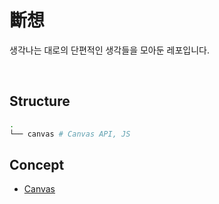 # 斷想
생각나는 대로의 단편적인 생각들을 모아둔 레포입니다.

<br>

## Structure
```bash
.
└── canvas # Canvas API, JS
```

## Concept 
- [Canvas](https://github.com/salutBleu/thought-fragments/tree/master/canvas/README.md)